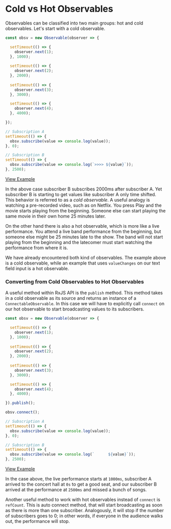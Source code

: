 # Cold vs Hot Observables
Observables can be classified into two main groups: hot and cold observables. Let's start with a cold observable. 

```js
const obsv = new Observable(observer => {

  setTimeout(() => {
    observer.next(1);
  }, 1000);
  
  setTimeout(() => {
    observer.next(2);
  }, 2000);
  
  setTimeout(() => {
    observer.next(3);
  }, 3000);

  setTimeout(() => {
    observer.next(4);
  }, 4000);

});

// Subscription A
setTimeout(() => {
  obsv.subscribe(value => console.log(value));
}, 0);

// Subscription B
setTimeout(() => {
  obsv.subscribe(value => console.log(`>>>> ${value}`));
}, 2500);
```
[View Example](http://jsbin.com/felanu/46/edit?js,console)

In the above case subscriber B subscribes 2000ms after subscriber A. Yet subscriber B is starting to get values like subscriber A only time shifted. This behavior is referred to as a _cold observable_. A useful analogy is watching a pre-recorded video, such as on Netflix. You press Play and the movie starts playing from the beginning. Someone else can start playing the same movie in their own home 25 minutes later.

On the other hand there is also a hot observable, which is more like a live performance. You attend a live band performance from the beginning, but someone else might be 25 minutes late to the show. The band will not start playing from the beginning and the latecomer must start watching the performance from where it is.

We have already encountered both kind of observables. The example above is a cold observable, while an example that uses `valueChanges` on our text field input is a hot observable.

### Converting from Cold Observables to Hot Observables
A useful method within RxJS API is the `publish` method. This method takes in a cold observable as its source and returns an instance of a `ConnectableObservable`. In this case we will have to explicitly call `connect` on our hot observable to start broadcasting values to its subscribers.

```js
const obsv = new Observable(observer => {

  setTimeout(() => {
    observer.next(1);
  }, 1000);
  
  setTimeout(() => {
    observer.next(2);
  }, 2000);
  
  setTimeout(() => {
    observer.next(3);
  }, 3000);

  setTimeout(() => {
    observer.next(4);
  }, 4000);

}).publish();

obsv.connect();

// Subscription A
setTimeout(() => {
  obsv.subscribe(value => console.log(value));
}, 0);

// Subscription B
setTimeout(() => {
  obsv.subscribe(value => console.log(`      ${value}`));
}, 2500);
```
[View Example](http://jsbin.com/fewotud/3/edit?js,console)

In the case above, the live performance starts at `1000ms`, subscriber A arrived to the concert hall at `0s` to get a good seat, and our subscriber B arrived at the performance at `2500ms` and missed a bunch of songs.

Another useful method to work with hot observables instead of `connect` is `refCount`. This is auto connect method, that will start broadcasting as soon as there is more than one subscriber. Analogously, it will stop if the number of subscribers goes to 0; in other words, if everyone in the audience walks out, the performance will stop.


